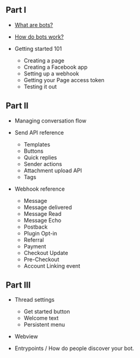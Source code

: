 ## Part I
  * [What are bots?](part1/what-are-bots.md)
  * [How do bots work?](part1/how-do-bots-work.md)
  * Getting started 101

    * Creating a page
    * Creating a Facebook app
    * Setting up a webhook
    * Getting your Page access token
    * Testing it out

## Part II
  * Managing conversation flow
  * Send API reference

    * Templates
    * Buttons
    * Quick replies
    * Sender actions
    * Attachment upload API
    * Tags

  * Webhook reference

    * Message
    * Message delivered
    * Message Read
    * Message Echo
    * Postback
    * Plugin Opt-in
    * Referral
    * Payment
    * Checkout Update
    * Pre-Checkout
    * Account Linking event

## Part III
  * Thread settings

    * Get started button
    * Welcome text
    * Persistent menu

  * Webview
  * Entrypoints / How do people discover your bot.
